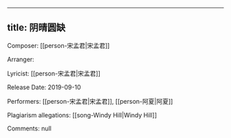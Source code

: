 
---
title: 阴晴圆缺
---
Composer: [[person-宋孟君|宋孟君]]

Arranger: 

Lyricist: [[person-宋孟君|宋孟君]]

Release Date: 2019-09-10

Performers: [[person-宋孟君|宋孟君]], [[person-阿夏|阿夏]]

Plagiarism allegations:
[[song-Windy Hill|Windy Hill]]

Comments:
null
